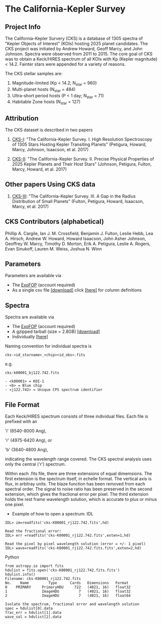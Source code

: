# The California-Kepler Survey

## Project Info

The California-Kepler Survery (CKS) is a database of 1305 spectra of "Kepler Objects of Interest" (KOIs) hosting 2025 planet candidates. The CKS project was initiated by Andrew Howard, Geoff Marcy, and John Johnson. Spectra were observed from 2011 to 2015. The core goal of CKS was to obtain a Keck/HIRES spectrum of all KOIs with Kp (Kepler magnitude) < 14.2. Fainter stars were appended for a variety of reasons. 

The CKS stellar samples are:

1. Magnitude-limited (Kp < 14.2; N<sub>star</sub> = 960)
2. Multi-planet hosts (N<sub>star</sub> = 484)
3. Ultra-short period hosts (P < 1 day; N<sub>star</sub> = 71)
4. Habitable Zone hosts (N<sub>star</sub> = 127)

## Attribution 

The CKS dataset is described in two papers

1. [CKS-I](https://arxiv.org/abs/1703.10400): "The California-Kepler Survey. I. High Resolution Spectroscopy of 1305 Stars Hosting Kepler Transiting Planets" (Petigura, Howard, Marcy, Johnson, Isaacson, et al. 2017)

2. [CKS-II](https://arxiv.org/abs/1703.10402): "The California-Kepler Survey. II. Precise Physical Properties of 2025 Kepler Planets and Their Host Stars" (Johnson, Petigura, Fulton, Marcy, Howard, et al. 2017)

## Other papers Using CKS data

1. [CKS-III](https://arxiv.org/abs/1703.10375): "The California-Kepler Survey. III. A Gap in the Radius Distribution of Small Planets" (Fulton, Petigura, Howard, Isaacson, Marcy, et al. 2017)

## CKS Contributors (alphabetical)

Phillip A. Cargile, Ian J. M. Crossfield, Benjamin J. Fulton, Leslie Hebb, Lea A. Hirsch, Andrew W. Howard, Howard Isaacson, John Asher Johnson, Geoffrey W. Marcy, Timothy D. Morton, Erik A. Petigura, Leslie A. Rogers, Evan Sinukoff, Lauren M. Weiss, Joshua N. Winn

## Parameters

Parameters are available via

- The [ExoFOP](https://exofop.ipac.caltech.edu/kepler/welcome.php) (account required) 
- As a single csv file [[download]](http://www.astro.caltech.edu/~howard/cks/cks_physical_merged.csv) click [[here]](http://www.astro.caltech.edu/~howard/cks/column-definitions.txt) for column definitions

## Spectra 

Spectra are available via

- The [ExoFOP](https://exofop.ipac.caltech.edu/kepler/welcome.php) (account required) 
- A gzipped tarball (size = 2.8GB) [[download]](http://www.astro.caltech.edu/~howard/cks/cks-spectra.tgz) 
- Individually [[here]](http://www.astro.caltech.edu/~howard/cks/spectra/) 

Naming convention for individual spectra is

```
cks-<id_starname>_<chip><id_obs>.fits
```

e.g.

```
cks-k00001_bj122.742.fits

- <k00001> = KOI-1
- <b> = Blue chip
- <j122.742> = Unique CPS spectrum identifier
```


## File Format
 Each Keck/HIRES spectrum consists of three individual files. Each file is prefixed with an 

'i' (6540-8000 Ang), 

'r' (4975-6420 Ang), or 

'b' (3640-4800 Ang), 

indicating the wavelength range covered. The CKS spectral analysis uses only the central ('r') spectrum.
 
 Within each .fits file, there are three extensions of equal dimemsions. The first extension is the spectrum itself, in echelle format. The vertical axis is flux, in arbitray units. The blaze function has been removed from each spectral order.  The signal to noise ratio has been preserved in the second extension, which gives the fractional error per pixel. The third extension holds the rest frame wavelength solution, which is accurate to plus or minus one pixel.
 
- Example of how to open a spectrum:
IDL

```
IDL> im=readfits('cks-K00001_rj122.742.fits',hd)

Read the fractional error:
IDL> err =readfits('cks-K00001_rj122.742.fits',exten=1,hd)

Read the pixel by pixel wavelength solution (error = +/- 1 pixel)
IDL> wave=readfits('cks-K00001_rj122.742.fits.fits',exten=2,hd)
```
 
 Python

```
from astropy.io import fits
hdulist = fits.open('cks-K00001_rj122.742.fits.fits')
hdulist.info()
Filename: cks-K00001_rj122.742.fits
No.    Name         Type      Cards   Dimensions   Format
0    PRIMARY     PrimaryHDU     722   (4021, 16)   float32   
1                ImageHDU         7   (4021, 16)   float32   
2                ImageHDU         7   (4021, 16)   float64   

Isolate the spectrum, fractional error and wavelength solution
spec = hdulist[0].data
frac_err = hdulist[1].data
wave_sol = hdulist[2].data
```

